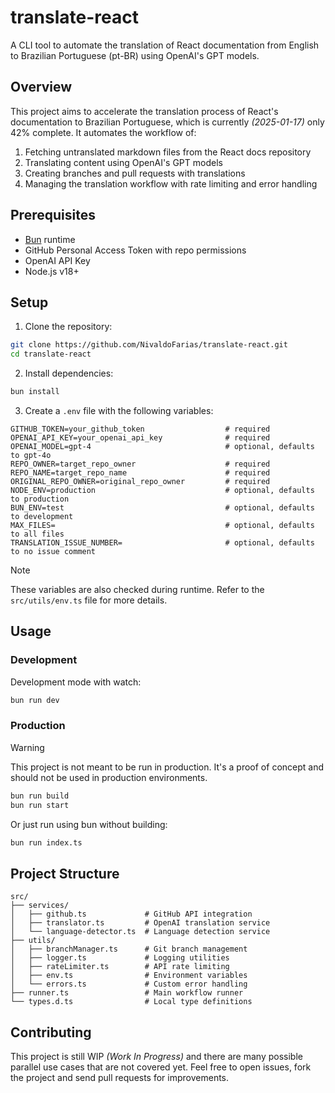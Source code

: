 # translate-react

A CLI tool to automate the translation of React documentation from English to Brazilian Portuguese (pt-BR) using OpenAI's GPT models.

## Overview

This project aims to accelerate the translation process of React's documentation to Brazilian Portuguese, which is currently *(2025-01-17)* only 42% complete. It automates the workflow of:

1. Fetching untranslated markdown files from the React docs repository
2. Translating content using OpenAI's GPT models
3. Creating branches and pull requests with translations
4. Managing the translation workflow with rate limiting and error handling

## Prerequisites

- [Bun](https://bun.sh) runtime
- GitHub Personal Access Token with repo permissions
- OpenAI API Key
- Node.js v18+

## Setup

1. Clone the repository:

```bash
git clone https://github.com/NivaldoFarias/translate-react.git
cd translate-react
```

2. Install dependencies:

```bash
bun install
```

3. Create a `.env` file with the following variables:

```env
GITHUB_TOKEN=your_github_token                  # required         
OPENAI_API_KEY=your_openai_api_key              # required
OPENAI_MODEL=gpt-4                              # optional, defaults to gpt-4o
REPO_OWNER=target_repo_owner                    # required
REPO_NAME=target_repo_name                      # required
ORIGINAL_REPO_OWNER=original_repo_owner         # required
NODE_ENV=production                             # optional, defaults to production
BUN_ENV=test                                    # optional, defaults to development
MAX_FILES=                                      # optional, defaults to all files
TRANSLATION_ISSUE_NUMBER=                       # optional, defaults to no issue comment
```

> [!NOTE]
> These variables are also checked during runtime. Refer to the `src/utils/env.ts` file for more details.

## Usage

### Development

Development mode with watch:

```bash
bun run dev
```

### Production

> [!WARNING]
> This project is not meant to be run in production. It's a proof of concept and should not be used in production environments.

```bash
bun run build
bun run start
```

Or just run using bun without building:

```bash
bun run index.ts
```

## Project Structure

```
src/
├── services/
│   ├── github.ts             # GitHub API integration
│   ├── translator.ts         # OpenAI translation service
│   └── language-detector.ts  # Language detection service
├── utils/
│   ├── branchManager.ts      # Git branch management
│   ├── logger.ts             # Logging utilities
│   ├── rateLimiter.ts        # API rate limiting
│   ├── env.ts                # Environment variables
│   └── errors.ts             # Custom error handling
├── runner.ts                 # Main workflow runner
└── types.d.ts                # Local type definitions
```

## Contributing

This project is still WIP *(Work In Progress)* and there are many possible parallel use cases that are not covered yet. Feel free to open issues, fork the project and send pull requests for improvements.
